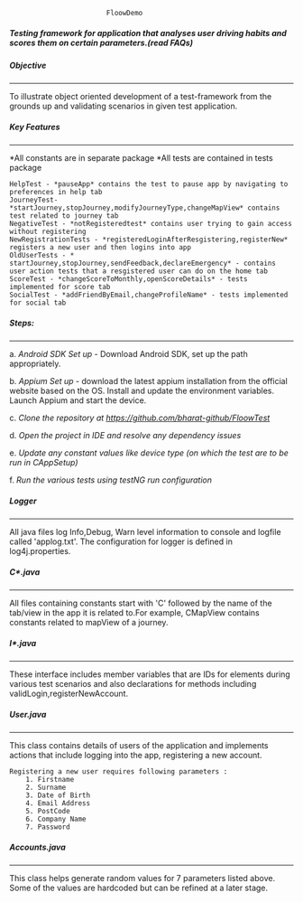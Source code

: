 

							FloowDemo

##### Testing framework for application that analyses user driving habits and scores them on certain parameters.(read FAQs)

##### Objective 
---
To illustrate object oriented development of a test-framework from the grounds up and validating scenarios in given test application. 

##### Key Features
---
*All constants are in separate package
*All tests are contained in tests package
```
HelpTest - *pauseApp* contains the test to pause app by navigating to preferences in help tab
JourneyTest- *startJourney,stopJourney,modifyJourneyType,changeMapView* contains test related to journey tab
NegativeTest - *notRegisteredtest* contains user trying to gain access without registering
NewRegistrationTests - *registeredLoginAfterResgistering,registerNew* registers a new user and then logins into app
OldUserTests - * startJourney,stopJourney,sendFeedback,declareEmergency* - contains user action tests that a resgistered user can do on the home tab
ScoreTest - *changeScoreToMonthly,openScoreDetails* - tests implemented for score tab
SocialTest - *addFriendByEmail,changeProfileName* - tests implemented for social tab

```

##### Steps:
---

 a. *Android SDK Set up* - Download Android SDK, set up the path appropriately. 
 
 b. *Appium Set up* - download the latest appium installation from the official website based on the OS. Install and update the environment variables. Launch Appium and start the device. 

 c. *Clone the repository at https://github.com/bharat-github/FloowTest*
 
 d. *Open the project in IDE and resolve any dependency issues*
 
 e. *Update any constant values like device type (on which the test are to be run in CAppSetup)*
 
 f. *Run the various tests using testNG run configuration*
 
##### Logger
---
All java files log Info,Debug, Warn level information to console and logfile called 'applog.txt'. The configuration for logger is defined in log4j.properties.

##### C*.java
---
All files containing constants start with 'C' followed by the name of the tab/view in the app it is related to.For example, CMapView contains constants related to mapView of a journey.

##### I*.java
---
These interface includes member variables that are IDs for elements during various test scenarios and also declarations for methods including validLogin,registerNewAccount.

##### User.java 
---
This class contains details of users of the application and implements actions that include logging into the app, registering a new account.

	Registering a new user requires following parameters :
		1. Firstname
		2. Surname
		3. Date of Birth
		4. Email Address
		5. PostCode
		6. Company Name
		7. Password

##### Accounts.java
---
This class helps generate random values for 7 parameters listed above. Some of the values are hardcoded but can be refined at a later stage.

 



